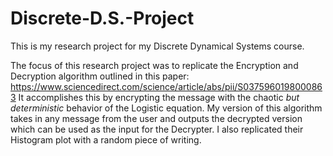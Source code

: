 # Discrete-D.S.-Project
This is my research project for my Discrete Dynamical Systems course. 

The focus of this research project was to replicate the Encryption and Decryption algorithm outlined in this paper: https://www.sciencedirect.com/science/article/abs/pii/S0375960198000863
It accomplishes this by encrypting the message with the chaotic *but deterministic* behavior of the Logistic equation. My version of this algorithm 
takes in any message from the user and outputs the decrypted version which can be used as the input for the Decrypter. I also replicated their Histogram plot with a random piece of writing. 

